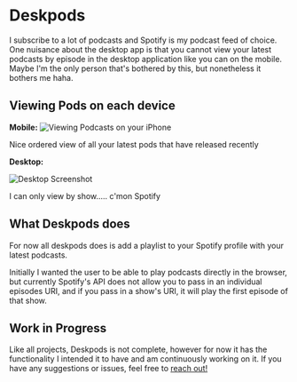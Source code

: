# Deskpods

I subscribe to a lot of podcasts and Spotify is my podcast feed of choice. One nuisance about the desktop app is that you cannot view your latest podcasts by episode in the desktop application like you can on the mobile. Maybe I'm the only person that's bothered by this, but nonetheless it bothers me haha.

## Viewing Pods on each device

**Mobile:**
![Viewing Podcasts on your iPhone](https://scontent.xx.fbcdn.net/v/t1.15752-9/159503517_519019022645764_4612727917625375307_n.jpg?_nc_cat=106&ccb=1-3&_nc_sid=58c789&_nc_ohc=MDp-GxjNiFgAX9Xj-VB&_nc_ad=z-m&_nc_cid=0&_nc_ht=scontent.xx&oh=57c7126c5f7cdb07d0102574a7bb7b8d&oe=606FC926=300x)

Nice ordered view of all your latest pods that have released recently

**Desktop:**

![Desktop Screenshot](https://i.gyazo.com/28628a84bdce1c3bcfb576cbcd50a658.png)

I can only view by show..... c'mon Spotify

## What Deskpods does

For now all deskpods does is add a playlist to your Spotify profile with your latest podcasts.

Initially I wanted the user to be able to play podcasts directly in the browser, but currently Spotify's API does not allow you to pass in an individual episodes URI, and if you pass in a show's URI, it will play the first episode of that show.

## Work in Progress

Like all projects, Deskpods is not complete, however for now it has the functionality I intended it to have and am continuously working on it. If you have any suggestions or issues, feel free to [reach out!](mailto:atang8013@gmail.com?subject=Some%20thoughts%20on%20Deskpods)
